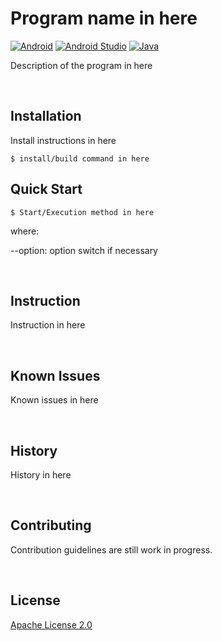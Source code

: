
# Program name in here

[![Android](https://img.shields.io/badge/Android-9-00a381?style=for-the-badge&logo=android&logoColor=geen)](https://www.android.com/)
[![Android Studio](https://img.shields.io/badge/Android_Studio-Jellyfish-0095d9?style=for-the-badge&logo=androidstudio&logoColor=green)](https://developer.android.com/) 
[![Java](https://img.shields.io/badge/Java-17.0.10-ED8B00?style=for-the-badge&logo=openjdk&logoColor=white)](https://www.java.com/)


Description of the program in here

<br>

## Installation

Install instructions in here

``
    $ install/build command in here
``
<br>

## Quick Start

``
    $ Start/Execution method in here
``

where:

--option: option switch if necessary

<br>

## Instruction

Instruction in here

<br>

## Known Issues

Known issues in here

<br>

## History

History in here

<br>

## Contributing
Contribution guidelines are still work in progress.

<br>

## License
[Apache License 2.0](LICENSE)

